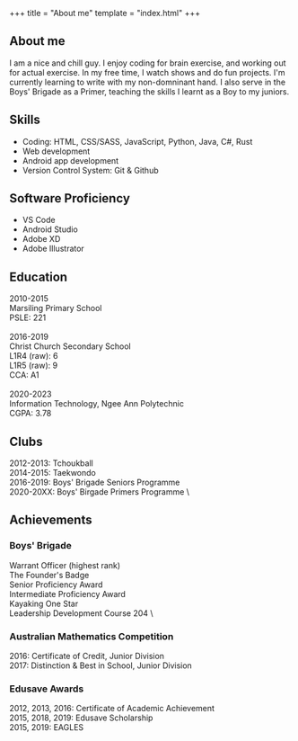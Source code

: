 +++
title = "About me"
template = "index.html"
+++

## About me
I am a nice and chill guy. I enjoy coding for brain exercise, and working out for actual exercise.
In my free time, I watch shows and do fun projects. I'm currently learning to write with my non-domninant hand.
I also serve in the Boys' Brigade as a Primer, teaching the skills I learnt as a Boy to my juniors.

## Skills
- Coding: HTML, CSS/SASS, JavaScript, Python, Java, C#, Rust
- Web development
- Android app development
- Version Control System: Git & Github

## Software Proficiency
- VS Code
- Android Studio
- Adobe XD
- Adobe Illustrator


## Education
2010-2015 \
Marsiling Primary School \
PSLE: 221 \
\
2016-2019 \
Christ Church Secondary School \
L1R4 (raw): 6 \
L1R5 (raw): 9 \
CCA: A1 \
\
2020-2023 \
Information Technology, Ngee Ann Polytechnic \
CGPA: 3.78

## Clubs
2012-2013: Tchoukball \
2014-2015: Taekwondo \
2016-2019: Boys' Brigade Seniors Programme \
2020-20XX: Boys' Birgade Primers Programme \

## Achievements
### Boys' Brigade
Warrant Officer (highest rank) \
The Founder's Badge \
Senior Proficiency Award \
Intermediate Proficiency Award \
Kayaking One Star \
Leadership Development Course 204 \

### Australian Mathematics Competition
2016: Certificate of Credit, Junior Division \
2017: Distinction & Best in School, Junior Division

### Edusave Awards
2012, 2013, 2016: Certificate of Academic Achievement \
2015, 2018, 2019: Edusave Scholarship \
2015, 2019: EAGLES
